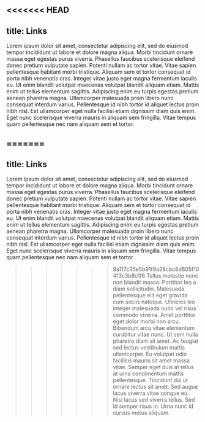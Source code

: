 <<<<<<< HEAD
---
title: Links
---

Lorem ipsum dolor sit amet, consectetur adipiscing elit, sed do eiusmod tempor incididunt ut labore et dolore magna aliqua. Morbi tincidunt ornare massa eget egestas purus viverra. Phasellus faucibus scelerisque eleifend donec pretium vulputate sapien. Potenti nullam ac tortor vitae. Vitae sapien pellentesque habitant morbi tristique. Aliquam sem et tortor consequat id porta nibh venenatis cras. Integer vitae justo eget magna fermentum iaculis eu. Ut enim blandit volutpat maecenas volutpat blandit aliquam etiam. Mattis enim ut tellus elementum sagittis. Adipiscing enim eu turpis egestas pretium aenean pharetra magna. Ullamcorper malesuada proin libero nunc consequat interdum varius. Pellentesque id nibh tortor id aliquet lectus proin nibh nisl. Est ullamcorper eget nulla facilisi etiam dignissim diam quis enim. Eget nunc scelerisque viverra mauris in aliquam sem fringilla. Vitae tempus quam pellentesque nec nam aliquam sem et tortor.

=======
---
title: Links
---

Lorem ipsum dolor sit amet, consectetur adipiscing elit, sed do eiusmod tempor incididunt ut labore et dolore magna aliqua. Morbi tincidunt ornare massa eget egestas purus viverra. Phasellus faucibus scelerisque eleifend donec pretium vulputate sapien. Potenti nullam ac tortor vitae. Vitae sapien pellentesque habitant morbi tristique. Aliquam sem et tortor consequat id porta nibh venenatis cras. Integer vitae justo eget magna fermentum iaculis eu. Ut enim blandit volutpat maecenas volutpat blandit aliquam etiam. Mattis enim ut tellus elementum sagittis. Adipiscing enim eu turpis egestas pretium aenean pharetra magna. Ullamcorper malesuada proin libero nunc consequat interdum varius. Pellentesque id nibh tortor id aliquet lectus proin nibh nisl. Est ullamcorper eget nulla facilisi etiam dignissim diam quis enim. Eget nunc scelerisque viverra mauris in aliquam sem fringilla. Vitae tempus quam pellentesque nec nam aliquam sem et tortor.

>>>>>>> 9a117c35e5b91f9a28cbc8d805f104f3c3b8c1f6
Tellus molestie nunc non blandit massa. Porttitor leo a diam sollicitudin. Malesuada pellentesque elit eget gravida cum sociis natoque. Ultricies leo integer malesuada nunc vel risus commodo viverra. Amet porttitor eget dolor morbi non arcu. Bibendum arcu vitae elementum curabitur vitae nunc. Ut sem nulla pharetra diam sit amet. Ac feugiat sed lectus vestibulum mattis ullamcorper. Eu volutpat odio facilisis mauris sit amet massa vitae. Semper eget duis at tellus at urna condimentum mattis pellentesque. Tincidunt dui ut ornare lectus sit amet. Sed augue lacus viverra vitae congue eu. Nisi lacus sed viverra tellus. Sed id semper risus in. Urna nunc id cursus metus aliquam.